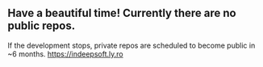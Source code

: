 ## Have a beautiful time! Currently there are no public repos.
If the development stops, private repos are scheduled to become public in ~6 months.
https://indeepsoft.ly.ro
